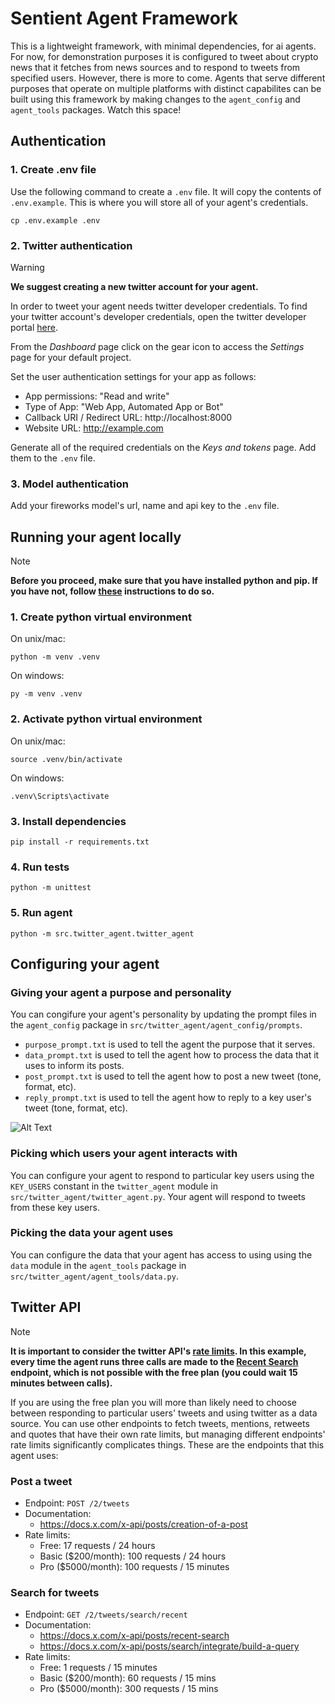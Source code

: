 # Sentient Agent Framework
This is a lightweight framework, with minimal dependencies, for ai agents. For now, for demonstration purposes it is configured to tweet about crypto news that it fetches from news sources and to respond to tweets from specified users. However, there is more to come. Agents that serve different purposes that operate on multiple platforms with distinct capabilites can be built using this framework by making changes to the `agent_config` and `agent_tools` packages. Watch this space!


## Authentication
### 1. Create .env file
Use the following command to create a `.env` file. It will copy the contents of `.env.example`. This is where you will store all of your agent's credentials.
```
cp .env.example .env
```

### 2. Twitter authentication
> [!WARNING]
> **We suggest creating a new twitter account for your agent.**

In order to tweet your agent needs twitter developer credentials. To find your twitter account's developer credentials, open the twitter developer portal [here](https://developer.x.com/en/portal/dashboard).

From the *Dashboard* page click on the gear icon to access the *Settings* page for your default project.

Set the user authentication settings for your app as follows: 
- App permissions: "Read and write"
- Type of App: "Web App, Automated App or Bot"
- Callback URI / Redirect URL: http://localhost:8000
- Website URL: http://example.com

Generate all of the required credentials on the *Keys and tokens* page. Add them to the `.env` file.


### 3. Model authentication
Add your fireworks model's url, name and api key to the `.env` file.


## Running your agent locally
> [!NOTE]
> **Before you proceed, make sure that you have installed python and pip. If you have not, follow [these](https://packaging.python.org/en/latest/tutorials/installing-packages/) instructions to do so.**

### 1. Create python virtual environment
On unix/mac:
```
python -m venv .venv
```

On windows:
```
py -m venv .venv
```

### 2. Activate python virtual environment
On unix/mac:
```
source .venv/bin/activate
```

On windows:
```
.venv\Scripts\activate
```

### 3. Install dependencies
```
pip install -r requirements.txt
```

### 4. Run tests
```
python -m unittest
```

### 5. Run agent
```
python -m src.twitter_agent.twitter_agent
```


## Configuring your agent
### Giving your agent a purpose and personality
You can congifure your agent's personality by updating the prompt files in the `agent_config` package in `src/twitter_agent/agent_config/prompts`.
- `purpose_prompt.txt` is used to tell the agent the purpose that it serves.
- `data_prompt.txt` is used to tell the agent how to process the data that it uses to inform its posts.
- `post_prompt.txt` is used to tell the agent how to post a new tweet (tone, format, etc).
- `reply_prompt.txt` is used to tell the agent how to reply to a key user's tweet (tone, format, etc).
  
![Alt Text](https://media2.giphy.com/media/v1.Y2lkPTc5MGI3NjExeHdrNzJpNjl0eGNzdGVxYWk4cG1pMDFsYjd5bmh3eWV3aHNnOW55cyZlcD12MV9pbnRlcm5hbF9naWZfYnlfaWQmY3Q9Zw/Pu5F5t64WNKYE/giphy.gif)

### Picking which users your agent interacts with
You can configure your agent to respond to particular key users using the `KEY_USERS` constant in the `twitter_agent` module in `src/twitter_agent/twitter_agent.py`. Your agent will respond to tweets from these key users.

### Picking the data your agent uses
You can configure the data that your agent has access to using using the `data` module in the `agent_tools` package in `src/twitter_agent/agent_tools/data.py`.


## Twitter API
> [!NOTE]
> **It is important to consider the twitter API's [rate limits](https://docs.x.com/x-api/fundamentals/rate-limits#v2-limits). In this example, every time the agent runs three calls are made to the [Recent Search](https://docs.x.com/x-api/posts/recent-search) endpoint, which is not possible with the free plan (you could wait 15 minutes between calls).** 

If you are using the free plan you will more than likely need to choose between responding to particular users' tweets and using twitter as a data source. You can use other endpoints to fetch tweets, mentions, retweets and quotes that have their own rate limits, but managing different endpoints' rate limits significantly complicates things. These are the endpoints that this agent uses:

### Post a tweet
- Endpoint: `POST /2/tweets`
- Documentation:
    - https://docs.x.com/x-api/posts/creation-of-a-post
- Rate limits:
    - Free: 17 requests / 24 hours
    - Basic ($200/month): 100 requests / 24 hours
    - Pro ($5000/month): 100 requests / 15 minutes

### Search for tweets
- Endpoint: `GET /2/tweets/search/recent`
- Documentation:
    - https://docs.x.com/x-api/posts/recent-search
    - https://docs.x.com/x-api/posts/search/integrate/build-a-query
- Rate limits:
    - Free: 1 requests / 15 minutes
    - Basic ($200/month): 60 requests / 15 mins
    - Pro ($5000/month): 300 requests / 15 mins